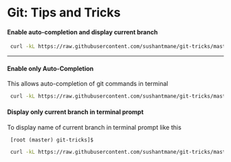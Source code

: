 Git: Tips and Tricks
====================

#### Enable auto-completion and display current branch

```bash
 curl -kL https://raw.githubusercontent.com/sushantmane/git-tricks/master/git-setup.sh | bash && . ~/.bashrc
```

---

#### Enable only Auto-Completion

This allows auto-completion of git commands in terminal

```bash
 curl -kL https://raw.githubusercontent.com/sushantmane/git-tricks/master/git-autocompletion.sh | bash && . ~/.bashrc
```

#### Display only current branch in terminal prompt

To display name of current branch in terminal prompt like this

```
 [root (master) git-tricks]$
```


```bash
 curl -kL https://raw.githubusercontent.com/sushantmane/git-tricks/master/git-show-branch.sh | bash && . ~/.bashrc
```
